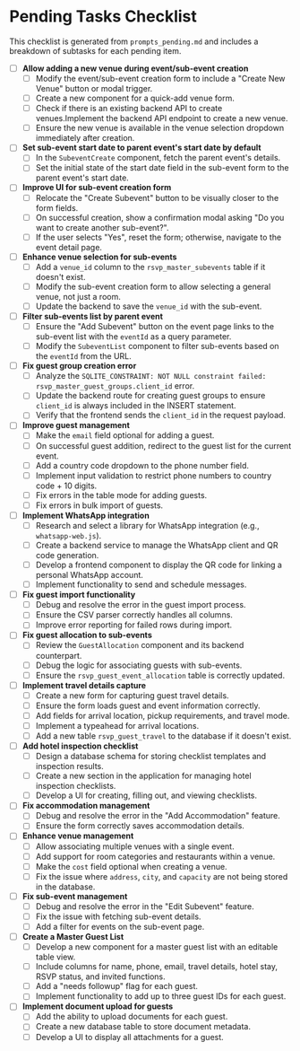# Pending Tasks Checklist

This checklist is generated from `prompts_pending.md` and includes a breakdown of subtasks for each pending item.

- [ ] **Allow adding a new venue during event/sub-event creation**
  - [ ] Modify the event/sub-event creation form to include a "Create New Venue" button or modal trigger.
  - [ ] Create a new component for a quick-add venue form.
  - [ ] Check if there is an existing backend API to create venues.Implement the backend API endpoint to create a new venue.
  - [ ] Ensure the new venue is available in the venue selection dropdown immediately after creation.

- [ ] **Set sub-event start date to parent event's start date by default**
  - [ ] In the `SubeventCreate` component, fetch the parent event's details.
  - [ ] Set the initial state of the start date field in the sub-event form to the parent event's start date.

- [ ] **Improve UI for sub-event creation form**
  - [ ] Relocate the "Create Subevent" button to be visually closer to the form fields.
  - [ ] On successful creation, show a confirmation modal asking "Do you want to create another sub-event?".
  - [ ] If the user selects "Yes", reset the form; otherwise, navigate to the event detail page.

- [ ] **Enhance venue selection for sub-events**
  - [ ] Add a `venue_id` column to the `rsvp_master_subevents` table if it doesn't exist.
  - [ ] Modify the sub-event creation form to allow selecting a general venue, not just a room.
  - [ ] Update the backend to save the `venue_id` with the sub-event.

- [ ] **Filter sub-events list by parent event**
  - [ ] Ensure the "Add Subevent" button on the event page links to the sub-event list with the `eventId` as a query parameter.
  - [ ] Modify the `SubeventList` component to filter sub-events based on the `eventId` from the URL.

- [ ] **Fix guest group creation error**
  - [ ] Analyze the `SQLITE_CONSTRAINT: NOT NULL constraint failed: rsvp_master_guest_groups.client_id` error.
  - [ ] Update the backend route for creating guest groups to ensure `client_id` is always included in the INSERT statement.
  - [ ] Verify that the frontend sends the `client_id` in the request payload.

- [ ] **Improve guest management**
  - [ ] Make the `email` field optional for adding a guest.
  - [ ] On successful guest addition, redirect to the guest list for the current event.
  - [ ] Add a country code dropdown to the phone number field.
  - [ ] Implement input validation to restrict phone numbers to country code + 10 digits.
  - [ ] Fix errors in the table mode for adding guests.
  - [ ] Fix errors in bulk import of guests. 

- [ ] **Implement WhatsApp integration**
  - [ ] Research and select a library for WhatsApp integration (e.g., `whatsapp-web.js`).
  - [ ] Create a backend service to manage the WhatsApp client and QR code generation.
  - [ ] Develop a frontend component to display the QR code for linking a personal WhatsApp account.
  - [ ] Implement functionality to send and schedule messages.

- [ ] **Fix guest import functionality**
  - [ ] Debug and resolve the error in the guest import process.
  - [ ] Ensure the CSV parser correctly handles all columns.
  - [ ] Improve error reporting for failed rows during import.

- [ ] **Fix guest allocation to sub-events**
  - [ ] Review the `GuestAllocation` component and its backend counterpart.
  - [ ] Debug the logic for associating guests with sub-events.
  - [ ] Ensure the `rsvp_guest_event_allocation` table is correctly updated.

- [ ] **Implement travel details capture**
  - [ ] Create a new form for capturing guest travel details.
  - [ ] Ensure the form loads guest and event information correctly.
  - [ ] Add fields for arrival location, pickup requirements, and travel mode.
  - [ ] Implement a typeahead for arrival locations.
  - [ ] Add a new table `rsvp_guest_travel` to the database if it doesn't exist.

- [ ] **Add hotel inspection checklist**
  - [ ] Design a database schema for storing checklist templates and inspection results.
  - [ ] Create a new section in the application for managing hotel inspection checklists.
  - [ ] Develop a UI for creating, filling out, and viewing checklists.

- [ ] **Fix accommodation management**
  - [ ] Debug and resolve the error in the "Add Accommodation" feature.
  - [ ] Ensure the form correctly saves accommodation details.

- [ ] **Enhance venue management**
  - [ ] Allow associating multiple venues with a single event.
  - [ ] Add support for room categories and restaurants within a venue.
  - [ ] Make the `cost` field optional when creating a venue.
  - [ ] Fix the issue where `address`, `city`, and `capacity` are not being stored in the database.

- [ ] **Fix sub-event management**
  - [ ] Debug and resolve the error in the "Edit Subevent" feature.
  - [ ] Fix the issue with fetching sub-event details.
  - [ ] Add a filter for events on the sub-event page.

- [ ] **Create a Master Guest List**
  - [ ] Develop a new component for a master guest list with an editable table view.
  - [ ] Include columns for name, phone, email, travel details, hotel stay, RSVP status, and invited functions.
  - [ ] Add a "needs followup" flag for each guest.
  - [ ] Implement functionality to add up to three guest IDs for each guest.

- [ ] **Implement document upload for guests**
  - [ ] Add the ability to upload documents for each guest.
  - [ ] Create a new database table to store document metadata.
  - [ ] Develop a UI to display all attachments for a guest.

